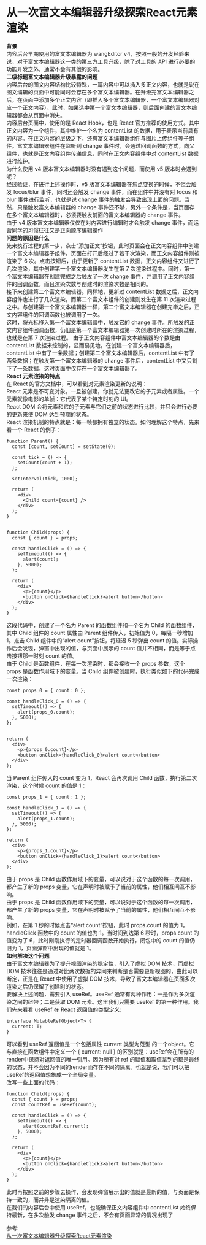 # 从一次富文本编辑器升级探索React元素渲染
**背景**  
内容后台早期使用的富文本编辑器为 wangEditor v4，按照一般的开发经验来说，对于富文本编辑器这一类的第三方工具升级，除了对工具的 API 进行必要的功能开发之外，通常不会有其他的影响。  
**二级标题富文本编辑器升级暴露的问题**  
内容后台的图文内容结构比较特殊，一篇内容中可以插入多正文内容，也就是说在图文编辑的页面中可能同时会存在多个富文本编辑器。在升级完富文本编辑器之后，在页面中添加多个正文内容（即插入多个富文本编辑器，一个富文本编辑器对应一个正文内容），此时，如果选中第一个富文本编辑器，则后面创建的富文本编辑器都会从页面中消失。  
内容后台页面中，使用的是 React Hook，也是 React 官方推荐的使用方式。其中正文内容为一个组件，其中维护一个名为 contentList 的数据，用于表示当前具有的内容。在正文内容的层级之下，还有富文本编辑器组件与图片上传组件等子组件。富文本编辑器组件在监听到 change 事件时，会通过回调函数的方式，向父组件，也就是正文内容组件传递信息，同时在正文内容组件中对 contentList 数据进行维护。  
为什么使用 v4 版本富文本编辑器时没有遇到这个问题，而使用 v5 版本时会遇到呢？  
经过验证，在进行上述操作时，v5 版富文本编辑器在焦点变换的时候，不但会触发 focus/blur 事件，同时还会触发 change 事件，而在组件中并没有对 focus 和 blur 事件进行监听，也就是说 change 事件的触发会导致出现上面的问题。当然，只是触发富文本编辑器的 change 事件还不够，另外一个条件是，当页面存在多个富文本编辑器时，必须要触发前面的富文本编辑器的 change 事件。  
由于 v4 版本富文本编辑器仅仅在对内容进行编辑时才会触发 change 事件，而运营同学的习惯往往又是正向顺序编辑操作  
**问题的原因是什么**  
先来执行过程的第一步，点击“添加正文”按钮，此时页面会在正文内容组件中创建一个富文本编辑器子组件。页面在打开后经过了若干次渲染，而正文内容组件则被渲染了 6 次。点击按钮后，由于更新了 contentList 数据，正文内容组件又进行了几次渲染，其中创建第一个富文本编辑器发生在第 7 次渲染过程中。同时，第一个富文本编辑器在创建完成之后触发了一次 change 事件，并调用了正文内容组件的回调函数，而且渲染次数与创建时的渲染次数是相同的。  
接下来创建第二个富文本编辑器。同样地，更新过 contentList 数据之后，正文内容组件也进行了几次渲染，而第二个富文本组件的创建则发生在第 11 次渲染过程之中。与创建第一个富文本编辑器一样，第二个富文本编辑器在创建完毕之后，正文内容组件的回调函数也被调用了一次。  
这时，将光标移入第一个富文本编辑器中，触发它的 change 事件。所触发的正文内容组件回调函数，仍旧是第一个富文本编辑器第一次创建时所在的渲染过程，也就是在第 7 次渲染过程。
由于正文内容组件中富文本编辑器的个数是由 contentList 数据来控制的，显而易见地，在创建一个富文本编辑器后，contentList 中有了一条数据；创建第二个富文本编辑器后，contentList 中有了两条数据；在触发第一个富文本编辑器的 change 事件后，contentList 中又只剩下了一条数据，这时页面中仅存在一个富文本编辑器了。  
**React 元素渲染的特点**  
在 React 的官方文档中，可以看到对元素渲染更新的说明：  
React 元素是不可变对象。一旦被创建，你就无法更改它的子元素或者属性。一个元素就像电影的单帧：它代表了某个特定时刻的 UI。  
React DOM 会将元素和它的子元素与它们之前的状态进行比较，并只会进行必要的更新来使 DOM 达到预期的状态。  
React 渲染机制的特点就是：每一帧都拥有独立的状态。如何理解这个特点，先来看一个 React 的例子：  
``` 
function Parent() {
  const [count, setCount] = setState(0);

  const tick = () => {
    setCount(count + 1);
  };

  setInterval(tick, 1000);

  return (
    <div>
      <Child count={count} />
    </div>
  );
}


function Child(props) {
  const { count } = props;

  const handleClick = () => {
    setTimeout(() => {
      alert(count);
    }, 5000);
  };

  return (
    <div>
      <p>{count}</p>
      <button onClick={handleClick}>alert button</button>
    </div>
  );
}
```
这段代码中，创建了一个名为 Parent 的函数组件和一个名为 Child 的函数组件，其中 Child 组件的 count 属性由 Parent 组件传入，初始值为 0，每隔一秒增加 1。点击 Child 组件中的“alert count”按钮，将延迟 5 秒弹出 count 的值。实际操作后会发现，弹窗中出现的值，与页面中展示的 count 值并不相同，而是等于点击按钮那一时刻 count 的值。  
由于 Child 是函数组件，在每一次渲染时，都会接收一个 props 参数，这个 props 是函数作用域下的变量。当 Child 组件被创建时，执行类似如下的代码完成一次渲染：  
``` 
const props_0 = { count: 0 };

const handleClick_0 = () => {
  setTimeout(() => {
    alert(props_0.count);
  }, 5000);
};


return (
  <div>
    <p>{props_0.count}</p>
    <button onClick={handleClick_0}>alert count</button>
  </div>
);
```
当 Parent 组件传入的 count 变为 1，React 会再次调用 Child 函数，执行第二次渲染，这个时候 count 的值是 1：  
``` 
const props_1 = { count: 1 };

const handleClick_1 = () => {
  setTimeout(() => {
    alert(props_1.count);
  }, 5000);
};

return (
  <div>
    <p>{props_1.count}</p>
    <button onClick={handleClick_1}>alert count</button>
  </div>
);
```
由于 props 是 Child 函数作用域下的变量，可以说对于这个函数的每一次调用，都产生了新的 props 变量，它在声明时被赋予了当前的属性，他们相互间互不影响。  
由于 props 是 Child 函数作用域下的变量，可以说对于这个函数的每一次调用，都产生了新的 props 变量，它在声明时被赋予了当前的属性，他们相互间互不影响。  
例如，在第 1 秒的时候点击“alert count”按钮，此时 props.count 的值为 1，handleClick 函数中的 count 的值也为 1。当时间到达第 6 秒时，props.count 的值变为了 6，此时刚刚执行的定时器回调函数开始执行，闭包中的 count 的值仍旧为 1，页面弹窗中出现的值就是 1。  
**如何解决这个问题**  
由于富文本编辑器为了提升视图渲染的稳定性，引入了虚拟 DOM 技术，而虚拟 DOM 技术往往是通过对比两次数据的异同来判断是否需要更新视图的，由此可以断定，正是在 React 中使用了虚拟 DOM 技术，导致了富文本编辑器在页面多次渲染之后仍保留了创建时的状态。  
要解决上述问题，需要引入 useRef。useRef 通常有两种作用：一是作为多次渲染之间的纽带；二是获取 DOM 元素。这里我们只需要 useRef 的第一种作用。我们先来看看 useRef 在 React 返回值的类型定义:  
``` 
interface MutableRefObject<T> {
  current: T;
}
```
可以看到 useRef 返回值是一个包括属性 current 类型为范型 的一个object。它与直接在函数组件中定义一个 { current: null } 的区别就是：useRef会在所有的render中保持对返回值的唯一引用。因为所有对 ref 的赋值和取值拿到的都是最终的状态，并不会因为不同的render而存在不同的隔离。也就是说，我们可以把useRef的返回值想象成一个全局变量。  
改写一些上面的代码：  
``` 
function Child(props) {
  const { count } = props;
  const countRef = useRef(count);

  const handleClick = () => {
    setTimeout(() => {
      alert(countRef.current);
    }, 5000);
  };

  return (
    <div>
      <p>{count}</p>
      <button onClick={handleClick}>alert button</button>
    </div>
  );
}
```
此时再按照之前的步骤去操作，会发现弹窗展示出的值就是最新的值，与页面是保持一致的，而并非是渲染隔离的值。  
在我们的内容后台中使用 useRef，也能确保正文内容组件中 contentList 始终保持最新，在多次触发 change 事件之后，不会有页面异常的情况出现了  

参考:  
[从一次富文本编辑器升级探索React元素渲染](https://mp.weixin.qq.com/s/AaweMKSxnK5lVkBMtTYwNQ)
